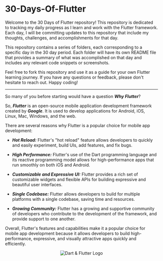 # 30-Days-Of-Flutter

Welcome to the 30 Days of Flutter repository! This repository is dedicated to tracking my daily progress as I learn and work with the Flutter framework. Each day, I will be committing updates to this repository that include my thoughts, challenges, and accomplishments for that day.

This repository contains a series of folders, each corresponding to a specific day in the 30 day period. Each folder will have its own README file that provides a summary of what was accomplished on that day and includes any relevant code snippets or screenshots.

Feel free to fork this repository and use it as a guide for your own Flutter learning journey. If you have any questions or feedback, please don't hesitate to reach out. Happy coding!

*******

So many of you before starting would have a question <b><i>Why Flutter</i></b>? 

So, <b><i>Flutter</i></b> is an open-source mobile application development framework created by <b><i>Google</i></b>. It is used to develop applications for Android, iOS, Linux, Mac, Windows, and the web.

There are several reasons why Flutter is a popular choice for mobile app development:

* <b><i>Hot Reload:</i></b> Flutter's "hot reload" feature allows developers to quickly and easily experiment, build UIs, add features, and fix bugs.

* <b><i>High Performance:</i></b> Flutter's use of the Dart programming language and its reactive programming model allows for high-performance apps that run smoothly on both iOS and Android.

* <b><i>Customizable and Expressive UI:</i></b> Flutter provides a rich set of customizable widgets and flexible APIs for building expressive and beautiful user interfaces.

* <b><i>Single Codebase:</i></b> Flutter allows developers to build for multiple platforms with a single codebase, saving time and resources.

* <b><i>Growing Community:</i></b> Flutter has a growing and supportive community of developers who contribute to the development of the framework, and provide support to one another.

Overall, Flutter's features and capabilities make it a popular choice for mobile app development because it allows developers to build high-performance, expressive, and visually attractive apps quickly and efficiently.


<p align = "center"><img src = "https://user-images.githubusercontent.com/68659006/213881329-da73579f-e21e-4981-a2dd-9431a5ed4fbf.png" alt = "Dart & Flutter Logo"></p>
